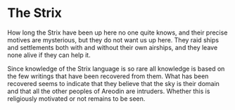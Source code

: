 # The Strix

How long the Strix have been up here no one quite knows, and their precise motives are mysterious, but they do not want us up here. They raid ships and settlements both with and without their own airships, and they leave none alive if they can help it.

Since knowledge of the Strix language is so rare all knowledge is based on the few writings that have been recovered from them. What has been recovered seems to indicate that they believe that the sky is their domain and that all the other peoples of Areodin are intruders. Whether this is religiously motivated or not remains to be seen.
